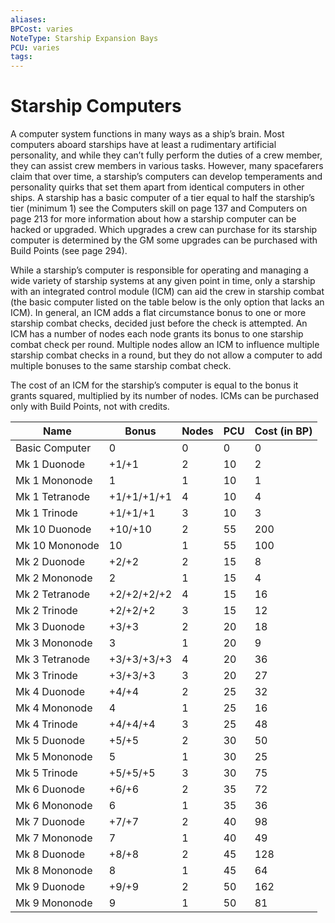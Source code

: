 ```yaml
---
aliases: 
BPCost: varies 
NoteType: Starship Expansion Bays
PCU: varies 
tags: 
---
```


# Starship Computers

A computer system functions in many ways as a ship’s brain. Most computers aboard starships have at least a rudimentary artificial personality, and while they can’t fully perform the duties of a crew member, they can assist crew members in various tasks. However, many spacefarers claim that over time, a starship’s computers can develop temperaments and personality quirks that set them apart from identical computers in other ships. A starship has a basic computer of a tier equal to half the starship’s tier (minimum 1)
see the Computers skill on page 137 and Computers on page 213 for more information about how a starship computer can be hacked or upgraded. Which upgrades a crew can purchase for its starship computer is determined by the GM
some upgrades can be purchased with Build Points (see page 294).

While a starship’s computer is responsible for operating and managing a wide variety of starship systems at any given point in time, only a starship with an integrated control module (ICM) can aid the crew in starship combat (the basic computer listed on the table below is the only option that lacks an ICM). In general, an ICM adds a flat circumstance bonus to one or more starship combat checks, decided just before the check is attempted. An ICM has a number of nodes
each node grants its bonus to one starship combat check per round. Multiple nodes allow an ICM to influence multiple starship combat checks in a round, but they do not allow a computer to add multiple bonuses to the same starship combat check.

The cost of an ICM for the starship’s computer is equal to the bonus it grants squared, multiplied by its number of nodes. ICMs can be purchased only with Build Points, not with credits.

| Name            | Bonus       | Nodes | PCU | Cost (in BP) |
|-----------------|-------------|-------|-----|--------------|
|  Basic Computer | 0           | 0     | 0   | 0            |
|  Mk 1 Duonode   | +1/+1       | 2     | 10  | 2            |
|  Mk 1 Mononode  | 1           | 1     | 10  | 1            |
|  Mk 1 Tetranode | +1/+1/+1/+1 | 4     | 10  | 4            |
|  Mk 1 Trinode   | +1/+1/+1    | 3     | 10  | 3            |
|  Mk 10 Duonode  | +10/+10     | 2     | 55  | 200          |
|  Mk 10 Mononode | 10          | 1     | 55  | 100          |
|  Mk 2 Duonode   | +2/+2       | 2     | 15  | 8            |
|  Mk 2 Mononode  | 2           | 1     | 15  | 4            |
|  Mk 2 Tetranode | +2/+2/+2/+2 | 4     | 15  | 16           |
|  Mk 2 Trinode   | +2/+2/+2    | 3     | 15  | 12           |
|  Mk 3 Duonode   | +3/+3       | 2     | 20  | 18           |
|  Mk 3 Mononode  | 3           | 1     | 20  | 9            |
|  Mk 3 Tetranode | +3/+3/+3/+3 | 4     | 20  | 36           |
|  Mk 3 Trinode   | +3/+3/+3    | 3     | 20  | 27           |
|  Mk 4 Duonode   | +4/+4       | 2     | 25  | 32           |
|  Mk 4 Mononode  | 4           | 1     | 25  | 16           |
|  Mk 4 Trinode   | +4/+4/+4    | 3     | 25  | 48           |
|  Mk 5 Duonode   | +5/+5       | 2     | 30  | 50           |
|  Mk 5 Mononode  | 5           | 1     | 30  | 25           |
|  Mk 5 Trinode   | +5/+5/+5    | 3     | 30  | 75           |
|  Mk 6 Duonode   | +6/+6       | 2     | 35  | 72           |
|  Mk 6 Mononode  | 6           | 1     | 35  | 36           |
|  Mk 7 Duonode   | +7/+7       | 2     | 40  | 98           |
|  Mk 7 Mononode  | 7           | 1     | 40  | 49           |
|  Mk 8 Duonode   | +8/+8       | 2     | 45  | 128          |
|  Mk 8 Mononode  | 8           | 1     | 45  | 64           |
|  Mk 9 Duonode   | +9/+9       | 2     | 50  | 162          |
|  Mk 9 Mononode  | 9           | 1     | 50  | 81           |